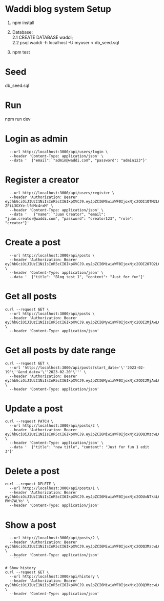 # Waddi blog system Setup
1. npm install
2. Database:\
2.1 CREATE DATABASE waddi;\
2.2 psql waddi -h localhost -U myuser < db_seed.sql

3. npm test
# Seed
db_seed.sql

# Run
npm run dev

# Login as admin
```curl --request POST \
  --url http://localhost:3000/api/users/login \
  --header 'Content-Type: application/json' \
  --data '  {"email": "admin@waddi.com", "password": "admin123"}'
  ```

# Register a creator
```curl --request POST \
  --url http://localhost:3000/api/users/register \
  --header 'Authorization: Bearer eyJhbGciOiJIUzI1NiIsInR5cCI6IkpXVCJ9.eyJpZCI6MSwiaWF0IjoxNjc2ODI1OTM2LCJleHAiOjE2NzY4Mjk1MzZ9.G42ysm1cnrYtrMbxQXEziG8-ZFiL3GXYe-lfdMc4rxM' \
  --header 'Content-Type: application/json' \
  --data '   {"name": "Juan Creator", "email": "juan.creator@waddi.com", "password": "creator123", "role": "creator"}'
  ```
# Create a post
```curl --request POST \
  --url http://localhost:3000/api/posts \
  --header 'Authorization: Bearer eyJhbGciOiJIUzI1NiIsInR5cCI6IkpXVCJ9.eyJpZCI6MiwiaWF0IjoxNjc2ODI2OTQ2LCJleHAiOjE2NzY4MzA1NDZ9.FzBf1ig8o45KryiNAwwccuoCEm7rLgcm1G_IaqF1lVU' \
  --header 'Content-Type: application/json' \
  --data '  {"title": "Blog test 1", "content": "Just for fun"}'
  ```
# Get all posts
```
curl --request GET \
  --url http://localhost:3000/api/posts \
  --header 'Authorization: Bearer eyJhbGciOiJIUzI1NiIsInR5cCI6IkpXVCJ9.eyJpZCI6MywiaWF0IjoxNjc2ODI2MjAwLCJleHAiOjE2NzY4Mjk4MDB9.Yz71SHyXL9QxSzyaX91yQixJbATsoWY7E2K0mBOsd8E' \
  --header 'Content-Type: application/json'
```
# Get all posts by date range
```
curl --request GET \
  --url 'http://localhost:3000/api/posts?start_date='\''2023-02-19'\''&end_date='\''2023-02-20'\''' \
  --header 'Authorization: Bearer eyJhbGciOiJIUzI1NiIsInR5cCI6IkpXVCJ9.eyJpZCI6MywiaWF0IjoxNjc2ODI2MjAwLCJleHAiOjE2NzY4Mjk4MDB9.Yz71SHyXL9QxSzyaX91yQixJbATsoWY7E2K0mBOsd8E' \
  --header 'Content-Type: application/json'
```

# Update a post
```
curl --request PATCH \
  --url http://localhost:3000/api/posts/2 \
  --header 'Authorization: Bearer eyJhbGciOiJIUzI1NiIsInR5cCI6IkpXVCJ9.eyJpZCI6MiwiaWF0IjoxNjc2ODQ3MzcwLCJleHAiOjE2NzY4NTA5NzB9.HgcEjODVemnn7srzWlCY4q0MdCmaxXmA8qeHeUv7YC0' \
  --header 'Content-Type: application/json' \
  --data '  {"title": "new title", "content": "Just for fun 1 edit 3"}'
```
# Delete a post
```
curl --request DELETE \
  --url http://localhost:3000/api/posts/1 \
  --header 'Authorization: Bearer eyJhbGciOiJIUzI1NiIsInR5cCI6IkpXVCJ9.eyJpZCI6MiwiaWF0IjoxNjc2ODUxNTk4LCJleHAiOjE2NzY4NTUxOTh9.RcKDSizADkKWQcw2Fx313Rn5GSX98dq0iD-PWn7ALYo' \
  --header 'Content-Type: application/json'
```

# Show a post
```curl --request GET \
  --url http://localhost:3000/api/posts/2 \
  --header 'Authorization: Bearer eyJhbGciOiJIUzI1NiIsInR5cCI6IkpXVCJ9.eyJpZCI6MiwiaWF0IjoxNjc2ODQ3MzcwLCJleHAiOjE2NzY4NTA5NzB9.HgcEjODVemnn7srzWlCY4q0MdCmaxXmA8qeHeUv7YC0' \
  --header 'Content-Type: application/json'
    ```

# Show history
curl --request GET \
  --url http://localhost:3000/api/history \
  --header 'Authorization: Bearer eyJhbGciOiJIUzI1NiIsInR5cCI6IkpXVCJ9.eyJpZCI6MiwiaWF0IjoxNjc2ODQ3MzcwLCJleHAiOjE2NzY4NTA5NzB9.HgcEjODVemnn7srzWlCY4q0MdCmaxXmA8qeHeUv7YC0' \
  --header 'Content-Type: application/json'